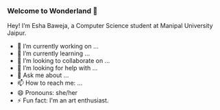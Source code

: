 ### Welcome to Wonderland 👋 

Hey! I’m Esha Baweja, a Computer Science student at Manipal University Jaipur.

- 🔭 I’m currently working on ...
- 🌱 I’m currently learning ...
- 👯 I’m looking to collaborate on ...
- 🤔 I’m looking for help with ...
- 💬 Ask me about ...
- 📫 How to reach me: ...
- 😄 Pronouns: she/her
- ⚡ Fun fact: I'm an art enthusiast.

